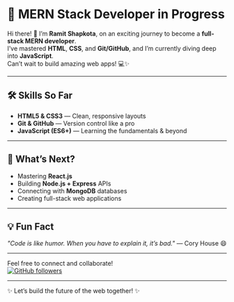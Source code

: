 # 🚀 MERN Stack Developer in Progress

Hi there! 👋 I’m **Ramit Shapkota**, on an exciting journey to become a **full-stack MERN developer**.  
I’ve mastered **HTML**, **CSS**, and **Git/GitHub**, and I’m currently diving deep into **JavaScript**.  
Can’t wait to build amazing web apps! 💻✨

---

## 🛠 Skills So Far
- **HTML5 & CSS3** — Clean, responsive layouts  
- **Git & GitHub** — Version control like a pro  
- **JavaScript (ES6+)** — Learning the fundamentals & beyond

---

## 🎯 What’s Next?
- Mastering **React.js**  
- Building **Node.js + Express** APIs  
- Connecting with **MongoDB** databases  
- Creating full-stack web applications

---

## 💡 Fun Fact
_"Code is like humor. When you have to explain it, it’s bad."_ — Cory House 😄

---

Feel free to connect and collaborate!  
[![GitHub followers](https://img.shields.io/github/followers/RamitShapkota?label=Follow&style=social)](https://github.com/RamitShapkota)

---

✨ Let’s build the future of the web together! ✨
